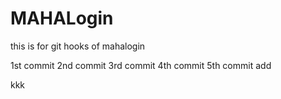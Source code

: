 # MAHALogin
this is for git hooks  of mahalogin

1st commit
2nd commit
3rd commit
4th commit
5th commit
add

kkk
